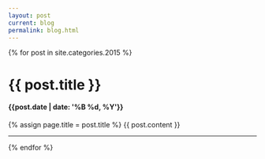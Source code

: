 ```yaml
---
layout: post
current: blog
permalink: blog.html
---
```



{% for post in site.categories.2015  %}
<h1>{{ post.title }}</h1>
<h4>{{post.date | date: '%B %d, %Y'}}</h4>
{% assign page.title = post.title %}
{{ post.content }}
<hr>
{% endfor %}
